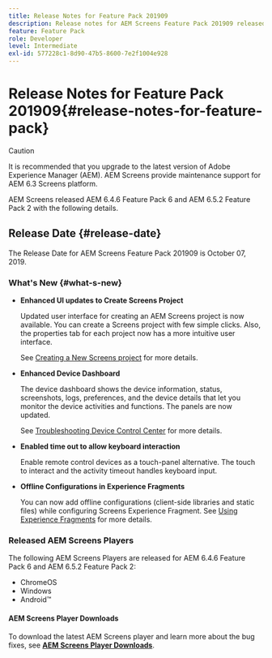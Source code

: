 ```yaml
---
title: Release Notes for Feature Pack 201909
description: Release notes for AEM Screens Feature Pack 201909 released on July 31, 2019.
feature: Feature Pack
role: Developer
level: Intermediate
exl-id: 577228c1-8d90-47b5-8600-7e2f1004e928
---
```

# Release Notes for Feature Pack 201909{#release-notes-for-feature-pack}

>[!CAUTION]
>
>It is recommended that you upgrade to the latest version of Adobe Experience Manager (AEM). AEM Screens provide maintenance support for AEM 6.3 Screens platform.

AEM Screens released AEM 6.4.6 Feature Pack 6 and AEM 6.5.2 Feature Pack 2 with the following details.

## Release Date {#release-date}

The Release Date for AEM Screens Feature Pack 201909 is October 07, 2019.

### What's New {#what-s-new}

* **Enhanced UI updates to Create Screens Project**

   Updated user interface for creating an AEM Screens project is now available. You can create a Screens project with few simple clicks. Also, the properties tab for each project now has a more intuitive user interface.

   See [Creating a New Screens project](creating-a-screens-project.md) for more details.

* **Enhanced Device Dashboard**

   The device dashboard shows the device information, status, screenshots, logs, preferences, and the device details that let you monitor the device activities and functions. The panels are now updated.

   See [Troubleshooting Device Control Center](monitoring-screens.md) for more details.

* **Enabled time out to allow keyboard interaction**
   
   Enable remote control devices as a touch-panel alternative. The touch to interact and the activity timeout handles keyboard input.

* **Offline Configurations in Experience Fragments**

   You can now add offline configurations (client-side libraries and static files) while configuring Screens Experience Fragment.
   See [Using Experience Fragments](experience-fragments-in-screens.md) for more details.

### Released AEM Screens Players

The following AEM Screens Players are released for AEM 6.4.6 Feature Pack 6 and AEM 6.5.2 Feature Pack 2:

* ChromeOS
* Windows
* Android&trade;

#### AEM Screens Player Downloads

To download the latest AEM Screens player and learn more about the bug fixes, see [**AEM Screens Player Downloads**](https://download.macromedia.com/screens/).
